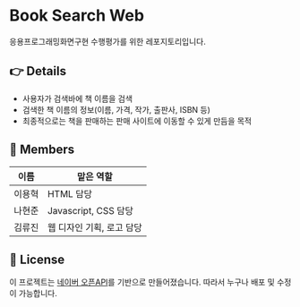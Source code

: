 # Book Search Web
응용프로그래밍화면구현 수행평가를 위한 레포지토리입니다.

## 👉 Details
- 사용자가 검색바에 책 이름을 검색
- 검색한 책 이름의 정보(이름, 가격, 작가, 출판사, ISBN 등)
- 최종적으로는 책을 판매하는 판매 사이트에 이동할 수 있게 만듬을 목적

## 👥 Members

| 이름   | 맡은 역할           |
|--------|---------------------|
| 이용혁 | HTML 담당            |
| 나현준 | Javascript, CSS 담당 |
| 김류진 | 웹 디자인 기획, 로고 담당 |

## 📜 License

이 프로젝트는 [네이버 오픈API](https://developers.naver.com/docs/serviceapi/search/book/book.md#%EC%B1%85-%EA%B2%80%EC%83%89-%EA%B0%9C%EC%9A%94)를 기반으로 만들어졌습니다. 따라서 누구나 배포 및 수정이 가능합니다.
